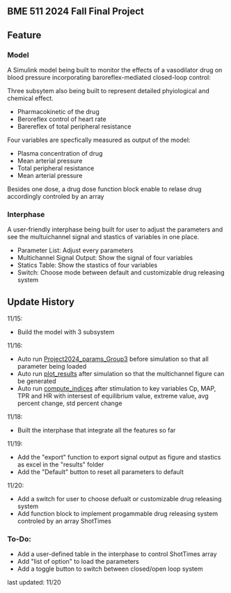 ## BME 511 2024 Fall Final Project

## Feature

### Model
A Simulink model being built to monitor the effects of a vasodilator drug on blood pressure 
incorporating baroreflex-mediated closed-loop control: 

Three subsytem also being built to represent detailed phyiological and chemical effect.
- Pharmacokinetic of the drug
- Beroreflex control of heart rate
- Barereflex of total peripheral resistance

Four variables are specfically measured as output of the model:
- Plasma concentration of drug 
- Mean arterial pressure
- Total peripheral resistance
- Mean arterial pressure

Besides one dose, a drug dose function block enable to relase drug accordingly
controled by an array

### Interphase
A user-friendly interphase being built for user to adjust the parameters and
see the multuichannel signal and stastics of variables in one place.

- Parameter List: Adjust every parameters
- Multichannel Signal Output: Show the signal of four variables
- Statics Table: Show the stastics of four variables
- Switch: Choose mode between default and customizable drug releasing system

## Update History

11/15:
- Build the model with 3 subsystem

11/16:

- Auto run [Project2024_params_Group3](./Project2024_params_Group3.m)
  before simulation so that all parameter being loaded
- Auto run [plot_results](./plot_results.m) after simulation so that
  the multichannel figure can be generated
- Auto run [compute_indices](./compute_indices.m) after stimulation to 
  key variables Cp, MAP, TPR and HR with intersest of equilibrium value,
  extreme value, avg percent change, std percent change

11/18:

- Built the interphase that integrate all the features so far

11/19:

- Add the "export" function to export signal output as figure and
  stastics as excel in the "results" folder
- Add the "Default" button to reset all parameters to default

11/20:

- Add a switch for user to choose defualt or customizable drug releasing system
- Add function block to implement progammable drug releasing system controled by
  an array ShotTimes

### To-Do:

- Add a user-defined table in the interphase to control ShotTimes array
- Add "list of option" to load the parameters
- Add a toggle button to switch between closed/open loop system


last updated: 11/20